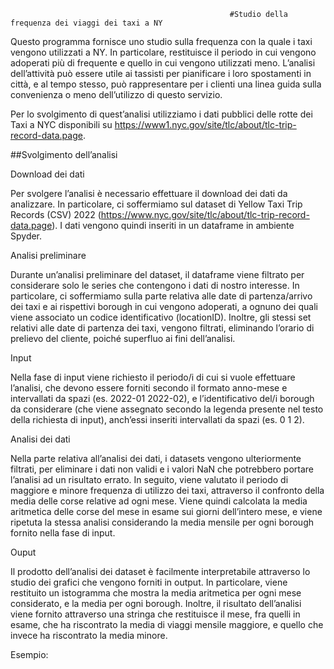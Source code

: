                                                      #Studio della frequenza dei viaggi dei taxi a NY

Questo programma fornisce uno studio sulla frequenza con la quale i taxi vengono utilizzati a NY. In particolare, restituisce il periodo in cui vengono adoperati più di frequente e quello in cui vengono utilizzati meno. 
L’analisi dell’attività può essere utile ai tassisti per pianificare i loro spostamenti in città, e al tempo stesso, può rappresentare per i clienti una linea guida sulla convenienza o meno dell’utilizzo di questo servizio. 

Per lo svolgimento di quest’analisi utilizziamo i dati pubblici delle rotte dei Taxi a NYC disponibili su https://www1.nyc.gov/site/tlc/about/tlc-trip-record-data.page. 


##Svolgimento dell’analisi

Download dei dati

Per svolgere l’analisi è necessario effettuare il download dei dati da analizzare. In particolare, ci soffermiamo sul dataset di Yellow Taxi Trip Records (CSV) 2022 (https://www.nyc.gov/site/tlc/about/tlc-trip-record-data.page).
I dati vengono quindi inseriti in un dataframe in ambiente Spyder. 

Analisi preliminare

Durante un’analisi preliminare del dataset, il dataframe viene filtrato per considerare solo le series che contengono i dati di nostro interesse. In particolare, ci soffermiamo sulla parte relativa alle date di partenza/arrivo dei taxi e ai rispettivi borough in cui vengono adoperati, a ognuno dei quali viene associato un codice identificativo (locationID). Inoltre, gli stessi set relativi alle date di partenza dei taxi, vengono filtrati, eliminando l’orario di prelievo del cliente, poiché superfluo ai fini dell’analisi. 

Input

Nella fase di input viene richiesto il periodo/i di cui si vuole effettuare l’analisi, che devono essere forniti secondo il formato anno-mese e intervallati da spazi (es. 2022-01 2022-02), e l’identificativo del/i borough da considerare (che viene assegnato secondo la legenda presente nel testo della richiesta di input), anch’essi inseriti intervallati da spazi (es. 0 1 2).

 


Analisi dei dati

Nella parte relativa all’analisi dei dati, i datasets vengono ulteriormente filtrati, per eliminare i dati non validi e i valori NaN che potrebbero portare l’analisi ad un risultato errato.
In seguito, viene valutato il periodo di maggiore e minore frequenza di utilizzo dei taxi, attraverso il confronto della media delle corse relative ad ogni mese. 
Viene quindi calcolata la media aritmetica delle corse del mese in esame sui giorni dell’intero mese, e viene ripetuta la stessa analisi considerando la media mensile per ogni borough fornito nella fase di input. 

Ouput

Il prodotto dell’analisi dei dataset è facilmente interpretabile attraverso lo studio dei grafici che vengono forniti in output. In particolare, viene restituito un istogramma che mostra la media aritmetica per ogni mese considerato, e la media per ogni borough.
Inoltre, il risultato dell’analisi viene fornito attraverso una stringa che restituisce il mese, fra quelli in esame, che ha riscontrato la media di viaggi mensile maggiore, e quello che invece ha riscontrato la media minore.

Esempio:
